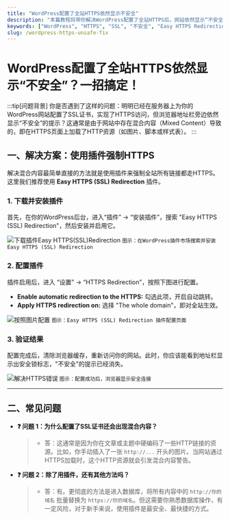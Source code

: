 ```yaml
---
title: "WordPress配置了全站HTTPS依然显示不安全"
description: "本篇教程将带你解决WordPress配置了全站HTTPS后，网站依然显示“不安全”的问题，通过使用Easy HTTPS (SSL) Redirection插件，轻松实现全站HTTPS。"
keywords: ["WordPress", "HTTPS", "SSL", "不安全", "Easy HTTPS Redirection"]
slug: /wordpress-https-unsafe-fix
---
```


# WordPress配置了全站HTTPS依然显示“不安全”？一招搞定！

:::tip[问题背景]
你是否遇到了这样的问题：明明已经在服务器上为你的WordPress网站配置了SSL证书，实现了HTTPS访问，但浏览器地址栏旁边依然显示“不安全”的提示？这通常是由于网站中存在混合内容（Mixed Content）导致的，即在HTTPS页面上加载了HTTP资源（如图片、脚本或样式表）。
:::

## 一、解决方案：使用插件强制HTTPS

解决混合内容最简单直接的方法就是使用插件来强制全站所有链接都走HTTPS。这里我们推荐使用 **Easy HTTPS (SSL) Redirection** 插件。

### 1. 下载并安装插件

首先，在你的WordPress后台，进入“插件” -> “安装插件”，搜索 "Easy HTTPS (SSL) Redirection"，然后安装并启用它。

![下载插件Easy HTTPS(SSL)Redirection](https://list.ucards.store/d/img/easy-https-redirection-bs.webp)
`图示：在WordPress插件市场搜索并安装Easy HTTPS (SSL) Redirection`

### 2. 配置插件

插件启用后，进入 “设置” -> “HTTPS Redirection”，按照下图进行配置。

- **Enable automatic redirection to the HTTPS:** 勾选此项，开启自动跳转。
- **Apply HTTPS redirection on:** 选择 "The whole domain"，即对全站生效。

![按照图片配置](https://list.ucards.store/d/img/easy-https-redirection-xl.webp)
`图示：Easy HTTPS (SSL) Redirection 插件配置页面`

### 3. 验证结果

配置完成后，清除浏览器缓存，重新访问你的网站。此时，你应该能看到地址栏显示出安全锁标志，"不安全"的提示已经消失。

![解决HTTPS错误](https://list.ucards.store/d/img/https-error-ih.webp)
`图示：配置成功后，浏览器显示安全连接`

---

## 二、常见问题

- **❓ 问题 1：为什么配置了SSL证书还会出现混合内容？**
  > - 答：这通常是因为你在文章或主题中硬编码了一些HTTP链接的资源。比如，你手动插入了一张 `http://...` 开头的图片。当网站通过HTTPS加载时，这个HTTP资源就会引发混合内容警告。

- **❓ 问题 2：除了用插件，还有其他方法吗？**
  > - 答：有。更彻底的方法是进入数据库，将所有内容中的 `http://你的域名` 批量替换为 `https://你的域名`。但这需要你熟悉数据库操作，有一定风险，对于新手来说，使用插件是最安全、最快捷的方式。
